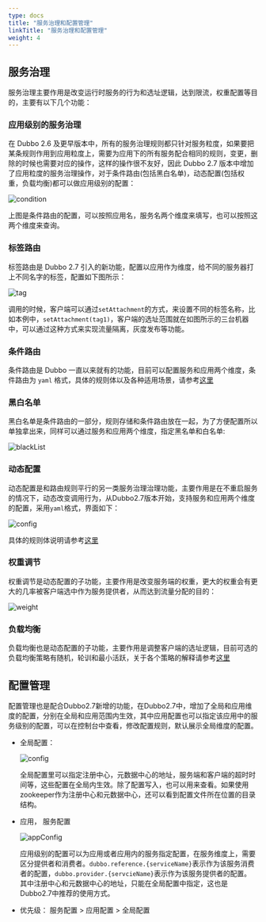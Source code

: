 ```yaml
---
type: docs
title: "服务治理和配置管理"
linkTitle: "服务治理和配置管理"
weight: 4
---
```


## 服务治理

服务治理主要作用是改变运行时服务的行为和选址逻辑，达到限流，权重配置等目的，主要有以下几个功能：  

### 应用级别的服务治理

在 Dubbo 2.6 及更早版本中，所有的服务治理规则都只针对服务粒度，如果要把某条规则作用到应用粒度上，需要为应用下的所有服务配合相同的规则，变更，删除的时候也需要对应的操作，这样的操作很不友好，因此 Dubbo 2.7 版本中增加了应用粒度的服务治理操作，对于条件路由(包括黑白名单)，动态配置(包括权重，负载均衡)都可以做应用级别的配置：  

![condition](/imgs/blog/admin/conditionRoute.jpg)  
 
上图是条件路由的配置，可以按照应用名，服务名两个维度来填写，也可以按照这两个维度来查询。  

### 标签路由  

标签路由是 Dubbo 2.7 引入的新功能，配置以应用作为维度，给不同的服务器打上不同名字的标签，配置如下图所示：

![tag](/imgs/blog/admin/route.jpg)

调用的时候，客户端可以通过`setAttachment`的方式，来设置不同的标签名称，比如本例中，`setAttachment(tag1)`，客户端的选址范围就在如图所示的三台机器中，可以通过这种方式来实现流量隔离，灰度发布等功能。

### 条件路由

条件路由是 Dubbo 一直以来就有的功能，目前可以配置服务和应用两个维度，条件路由为 `yaml` 格式，具体的规则体以及各种适用场景，请参考[这里](../../../user/examples/routing-rule)

### 黑白名单  

黑白名单是条件路由的一部分，规则存储和条件路由放在一起，为了方便配置所以单独拿出来，同样可以通过服务和应用两个维度，指定黑名单和白名单:  

![blackList](/imgs/admin/blackList.jpg) 

### 动态配置  
动态配置是和路由规则平行的另一类服务治理治理功能，主要作用是在不重启服务的情况下，动态改变调用行为，从Dubbo2.7版本开始，支持服务和应用两个维度的配置，采用`yaml`格式，界面如下： 
 
![config](/imgs/admin/config.jpg)

具体的规则体说明请参考[这里](../../../user/examples/config-rule)

### 权重调节  
权重调节是动态配置的子功能，主要作用是改变服务端的权重，更大的权重会有更大的几率被客户端选中作为服务提供者，从而达到流量分配的目的：  

![weight](/imgs/admin/weight.jpg)

### 负载均衡
负载均衡也是动态配置的子功能，主要作用是调整客户端的选址逻辑，目前可选的负载均衡策略有随机，轮训和最小活跃，关于各个策略的解释请参考[这里](../../../user/examples/loadbalance)

## 配置管理
配置管理也是配合Dubbo2.7新增的功能，在Dubbo2.7中，增加了全局和应用维度的配置，分别在全局和应用范围内生效，其中应用配置也可以指定该应用中的服务级别的配置，可以在控制台中查看，修改配置规则，默认展示全局维度的配置。

* 全局配置： 

    ![config](/imgs/blog/admin/config.jpg)  

    全局配置里可以指定注册中心，元数据中心的地址，服务端和客户端的超时时间等，这些配置在全局内生效。除了配置写入，也可以用来查看。如果使用zookeeper作为注册中心和元数据中心，还可以看到配置文件所在位置的目录结构。  
    
* 应用， 服务配置  

    ![appConfig](/imgs/blog/admin/appConfig.jpg)  
    
    应用级别的配置可以为应用或者应用内的服务指定配置，在服务维度上，需要区分提供者和消费者。`dubbo.reference.{serviceName}`表示作为该服务消费者的配置，`dubbo.provider.{servcieName}`表示作为该服务提供者的配置。其中注册中心和元数据中心的地址，只能在全局配置中指定，这也是Dubbo2.7中推荐的使用方式。  
    
* 优先级： 服务配置 > 应用配置 > 全局配置
